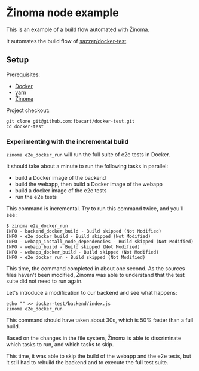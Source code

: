 # Žinoma node example

This is an example of a build flow automated with Žinoma.

It automates the build flow of [sazzer/docker-test](https://github.com/sazzer/docker-test).

## Setup

Prerequisites:

- [Docker](https://docs.docker.com/get-docker/)
- [yarn](https://classic.yarnpkg.com/en/docs/install)
- [Žinoma](https://github.com/fbecart/zinoma#installation)

Project checkout:

```shell script
git clone git@github.com:fbecart/docker-test.git
cd docker-test
```

### Experimenting with the incremental build

`zinoma e2e_docker_run` will run the full suite of e2e tests in Docker.

It should take about a minute to run the following tasks in parallel:

- build a Docker image of the backend
- build the webapp, then build a Docker image of the webapp
- build a docker image of the e2e tests
- run the e2e tests

This command is incremental. Try to run this command twice, and you'll see:

```shell script
$ zinoma e2e_docker_run
INFO - backend_docker_build - Build skipped (Not Modified)
INFO - e2e_docker_build - Build skipped (Not Modified)
INFO - webapp_install_node_dependencies - Build skipped (Not Modified)
INFO - webapp_build - Build skipped (Not Modified)
INFO - webapp_docker_build - Build skipped (Not Modified)
INFO - e2e_docker_run - Build skipped (Not Modified)
```

This time, the command completed in about one second.
As the sources files haven't been modified, Žinoma was able to understand that the test suite did not need to run again.

Let's introduce a modification to our backend and see what happens:

```shell script
echo "" >> docker-test/backend/index.js
zinoma e2e_docker_run
```

This command should have taken about 30s, which is 50% faster than a full build.

Based on the changes in the file system, Žinoma is able to discriminate which tasks to run, and which tasks to skip.

This time, it was able to skip the build of the webapp and the e2e tests,
but it still had to rebuild the backend and to execute the full test suite.
